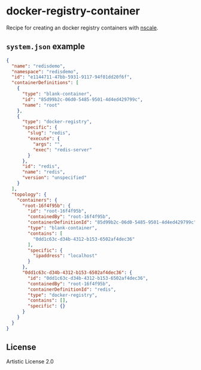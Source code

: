 docker-registry-container
=================

Recipe for creating an docker registry containers with
[nscale](http://github.com/nearform/nscale).

`system.json` example
---------------------
```json
{
  "name": "redisdemo",
  "namespace": "redisdemo",
  "id": "e1144711-47bb-5931-9117-94f01dd20f6f",
  "containerDefinitions": [
    {
      "type": "blank-container",
      "id": "85d99b2c-06d0-5485-9501-4d4ed429799c",
      "name": "root"
    },
    {
      "type": "docker-registry",
      "specific": {
        "slug": "redis",
        "execute": {
          "args": "",
          "exec": "redis-server"
        }
      },
      "id": "redis",
      "name": "redis",
      "version": "unspecified"
    }
  ],
  "topology": {
    "containers": {
      "root-16f4f95b": {
        "id": "root-16f4f95b",
        "containedBy": "root-16f4f95b",
        "containerDefinitionId": "85d99b2c-06d0-5485-9501-4d4ed429799c",
        "type": "blank-container",
        "contains": [
          "0dd1c63c-d34b-4312-b153-6502af4dec36"
        ],
        "specific": {
          "ipaddress": "localhost"
        }
      },
      "0dd1c63c-d34b-4312-b153-6502af4dec36": {
        "id": "0dd1c63c-d34b-4312-b153-6502af4dec36",
        "containedBy": "root-16f4f95b",
        "containerDefinitionId": "redis",
        "type": "docker-registry",
        "contains": [],
        "specific": {}
      }
    }
  }
}
```

License
-------

Artistic License 2.0
